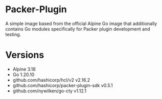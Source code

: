 # Packer-Plugin

A simple image based from the official Alpine Go image that additionally contains Go modules specifically for Packer plugin development and testing.

# Versions

- Alpine 3.18
- Go 1.20.10
- github.com/hashicorp/hcl/v2 v2.16.2
- github.com/hashicorp/packer-plugin-sdk v0.5.1
- github.com/nywilken/go-cty v1.12.1

